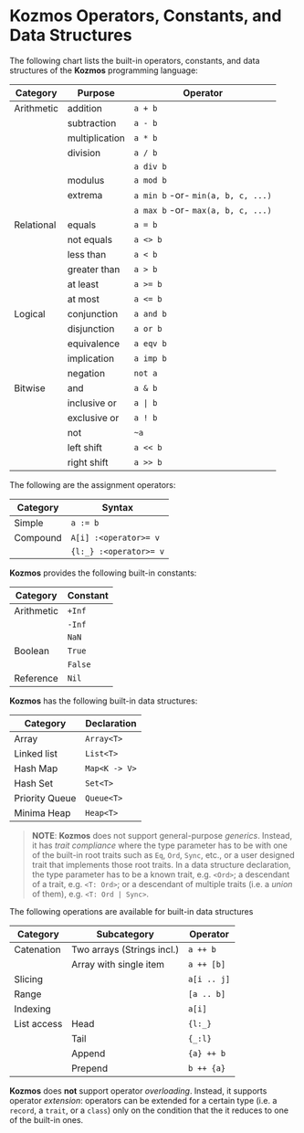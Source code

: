 # __Kozmos__ Operators,  Constants, and Data Structures

The following chart lists the built-in operators, constants, and data structures of the __Kozmos__ programming language:

|Category|Purpose|Operator|
|---|---|---|
|Arithmetic|addition|`a + b`|
||subtraction|`a - b`|
||multiplication|`a * b`|
||division|`a / b`|
|||`a div b`|
||modulus|`a mod b`|
||extrema|`a min b` -or- `min(a, b, c, ...)`|
|||`a max b` -or- `max(a, b, c, ...)`|
|Relational|equals|`a = b`|
||not equals|`a <> b`|
||less than|`a < b`|
||greater than|`a > b`|
||at least|`a >= b`|
||at most|`a <= b`|
|Logical|conjunction|`a and b`|
||disjunction|`a or b`|
||equivalence|`a eqv b`|
||implication|`a imp b`|
||negation|`not a`|
|Bitwise|and|`a & b`|
||inclusive or|`a \| b` |
||exclusive or|`a ! b`|
||not|`~a`|
||left shift|`a << b`|
||right shift|`a >> b`|

The following are the assignment operators:

|Category|Syntax|
|---|---|
|Simple|`a := b`|
|Compound|`A[i] :<operator>= v`|
||`{l:_} :<operator>= v`|

__Kozmos__ provides the following built-in constants:

|Category|Constant|
|---|---|
|Arithmetic|`+Inf`|
||`-Inf`|
||`NaN`|
|Boolean|`True`|
||`False`|
|Reference|`Nil`|

__Kozmos__ has the following built-in data structures:

|Category|Declaration|
|---|---|
|Array|`Array<T>`|
|Linked list|`List<T>`|
|Hash Map|`Map<K -> V>`|
|Hash Set|`Set<T>`|
|Priority Queue|`Queue<T>`|
|Minima Heap|`Heap<T>`|

> __NOTE__: __Kozmos__ does not support general-purpose *generics*. Instead, it has *trait compliance* where the type parameter has to be with one of the built-in root traits such as `Eq`, `Ord`, `Sync`, etc., or a user designed trait that implements those root traits.
> In a data structure declaration, the type parameter has to be a known trait, e.g. `<Ord>`; a descendant of a trait, e.g. `<T: Ord>`; or a descendant of multiple traits (i.e. a *union* of them), e.g. `<T: Ord | Sync>`.

The following operations are available for built-in data structures

|Category|Subcategory|Operator|
|---|---|---|
|Catenation|Two arrays (Strings incl.)|`a ++ b`|
||Array with single item|`a ++ [b]`|
|Slicing||`a[i .. j]`|
|Range||`[a .. b]`|
|Indexing||`a[i]`|
|List access|Head|`{l:_}`|
||Tail|`{_:l}`|
||Append|`{a} ++ b`|
||Prepend|`b ++ {a}`|

__Kozmos__ does __not__ support operator *overloading*. Instead, it supports operator *extension*: operators can be extended for a certain type (i.e. a `record`, a `trait`, or a `class`) only on the condition that the it reduces to one of the built-in ones.
